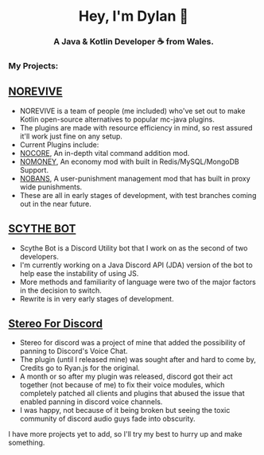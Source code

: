 <h1 align="center">Hey, I'm Dylan 👋</h1>
<h3 align="center">A Java & Kotlin Developer ☕ from Wales.</h3>

### My Projects:

## [**NOREVIVE**](https://github.com/NOREVIVE)
  -  NOREVIVE is a team of people (me included) who've set out to make Kotlin open-source alternatives to popular mc-java plugins.
  -  The plugins are made with resource efficiency in mind, so rest assured it'll work just fine on any setup.
  -  Current Plugins include: 
  -  [NOCORE](https://github.com/norevive/nocore), An in-depth vital command addition mod. 
  -  [NOMONEY](https://github.com/norevive/nomoney), An economy mod with built in Redis/MySQL/MongoDB Support.
  -  [NOBANS](https://github.com/norevive/nobans), A user-punishment management mod that has built in proxy wide punishments.
  -  These are all in early stages of development, with test branches coming out in the near future.

## [**SCYTHE BOT**](https://github.com/Scythe-Bot)
  - Scythe Bot is a Discord Utility bot that I work on as the second of two developers.
  - I'm currently working on a Java Discord API (JDA) version of the bot to help ease the instability of using JS.
  - More methods and familiarity of language were two of the major factors in the decision to switch.
  - Rewrite is in very early stages of development.

## [Stereo For Discord](https://github.com/dotdylan/stereofordiscord)
  -  Stereo for discord was a project of mine that added the possibility of panning to Discord's Voice Chat.
  -  The plugin (until I released mine) was sought after and hard to come by, Credits go to Ryan.js for the original.
  -  A month or so after my plugin was released, discord got their act together (not because of me) to fix their voice modules, which completely patched all clients and plugins that abused the issue that enabled panning in discord voice channels.
  -  I was happy, not because of it being broken but seeing the toxic community of discord audio guys fade into obscurity.


I have more projects yet to add, so I'll try my best to hurry up and make something.
